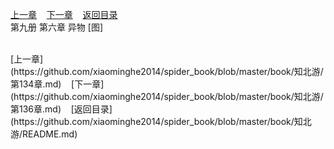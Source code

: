 
[上一章](https://github.com/xiaominghe2014/spider_book/blob/master/book/知北游/第134章.md)&nbsp;&nbsp;&nbsp;&nbsp;[下一章](https://github.com/xiaominghe2014/spider_book/blob/master/book/知北游/第136章.md)&nbsp;&nbsp;&nbsp;&nbsp;[返回目录](https://github.com/xiaominghe2014/spider_book/blob/master/book/知北游/README.md)
<br /> 第九册 第六章 异物 [图]<br />
    
  <br />
[上一章](https://github.com/xiaominghe2014/spider_book/blob/master/book/知北游/第134章.md)&nbsp;&nbsp;&nbsp;&nbsp;[下一章](https://github.com/xiaominghe2014/spider_book/blob/master/book/知北游/第136章.md)&nbsp;&nbsp;&nbsp;&nbsp;[返回目录](https://github.com/xiaominghe2014/spider_book/blob/master/book/知北游/README.md)
